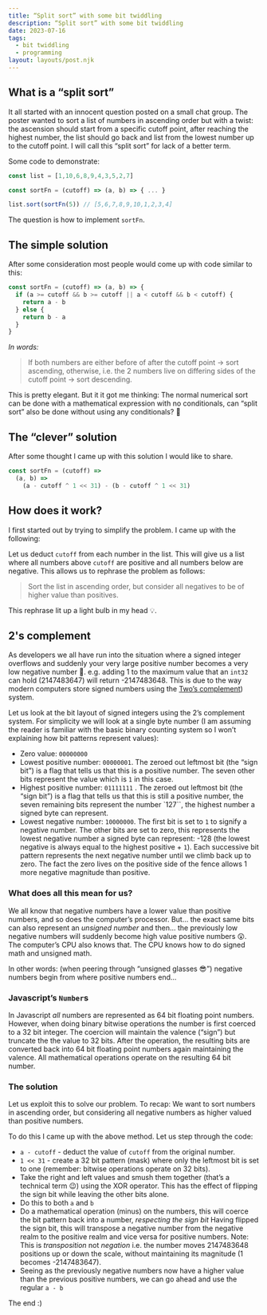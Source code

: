 ```yaml
---
title: “Split sort” with some bit twiddling
description: “Split sort” with some bit twiddling
date: 2023-07-16
tags:
  - bit twiddling
  - programming
layout: layouts/post.njk
---
```


## What is a “split sort”
It all started with an innocent question posted on a small chat group. The poster wanted to sort a list of numbers in ascending order but with a twist: the ascension should start from a specific cutoff point, after reaching the highest number, the list should go back and list from the lowest number up to the cutoff point.
I will call this “split sort” for lack of a better term.

Some code to demonstrate:
```js
const list = [1,10,6,8,9,4,3,5,2,7]

const sortFn = (cutoff) => (a, b) => { ... }

list.sort(sortFn(5)) // [5,6,7,8,9,10,1,2,3,4]
```

The question is how to implement `sortFn`.

## The simple solution
After some consideration most people would come up with code similar to this:
```js
const sortFn = (cutoff) => (a, b) => {
  if (a >= cutoff && b >= cutoff || a < cutoff && b < cutoff) {
    return a - b
  } else {
    return b - a
  }
}
```
*In words:*
> If both numbers are either before of after the cutoff point -> sort ascending, otherwise, i.e. the 2 numbers live on differing sides of the cutoff point -> sort descending.

This is pretty elegant.
But it it got me thinking: The normal numerical sort can be done with a mathematical expression with no conditionals, can “split sort” also be done without using any conditionals? 🤔

## The “clever” solution
After some thought I came up with this solution I would like to share.

```js
const sortFn = (cutoff) =>
  (a, b) =>
    (a - cutoff ^ 1 << 31) - (b - cutoff ^ 1 << 31)
```

## How does it work?
I first started out by trying to simplify the problem. I came up with the following:

Let us deduct `cutoff` from each number in the list. This will give us a list where all numbers above `cutoff` are positive and all numbers below are negative.
This allows us to rephrase the problem as follows:
> Sort the list in ascending order, but consider all negatives to be of higher value than positives.

This rephrase lit up a light bulb in my head 💡.

## 2's complement
 As developers we all have run into the situation where a signed integer overflows and suddenly your very large positive number becomes a very low negative number 🤕.
e.g. adding 1 to the maximum value that an `int32` can hold (2147483647) will return -2147483648. This is due to the way modern computers store signed numbers using the [Two’s complement](https://en.wikipedia.org/wiki/Two's_complement)) system.

Let us look at the bit layout of signed integers using the 2’s complement system. For simplicity we will look at a single byte number (I am assuming the reader is familiar with the basic binary counting system so I won’t explaining how bit patterns represent values):
* Zero value: `00000000`
* Lowest positive number: `00000001`. The zeroed out leftmost bit (the “sign bit”) is a flag that tells us that this is a positive number. The seven other bits represent the value which is `1` in this case.
* Highest positive number: `01111111` . The zeroed out leftmost bit (the “sign bit”) is a flag that tells us that this is still a positive number, the seven remaining bits represent the number `127``, the highest number a signed byte can represent.
* Lowest negative number: `10000000`. The first bit is set to `1` to signify a negative number. The other bits are set to zero, this represents the lowest negative number a signed byte can represent: -128 (the lowest negative is always equal to the highest positive + `1`). Each successive bit pattern represents the next negative number until we climb back up to zero. The fact the zero lives on the positive side of the fence allows 1 more negative magnitude than positive.

### What does all this mean for us?
We all know that negative numbers have a lower value than positive numbers, and so does the computer’s processor. But… the exact same bits can also represent an _unsigned number_ and then... the previously low negative numbers will suddenly become high value positive numbers 😲. The computer’s CPU also knows that. The CPU knows how to do signed math and unsigned math.

In other words: (when peering through “unsigned glasses 😎”) negative numbers begin from where positive numbers end…


### Javascript’s `Number`s
In Javascript _all_ numbers are represented as 64 bit floating point numbers. However, when doing binary bitwise operations the number is first coerced to a 32 bit integer.
The coercion will maintain the valence (“sign”) but truncate the the value to 32 bits.
After the operation, the resulting bits are converted back into 64 bit floating point numbers again maintaining the valence.
All mathematical operations operate on the resulting 64 bit number.

### The solution
Let us exploit this to solve our problem. To recap: We want to sort numbers in ascending order, but considering all negative numbers as higher valued than positive numbers.

To do this I came up with the above method. Let us step through the code:
* `a - cutoff` - deduct the value of `cutoff` from the original number.
* `1 << 31` - create a 32 bit pattern (mask) where only the leftmost bit is set to one (remember: bitwise operations operate on 32 bits).
* Take the right and left values and smush them together (that’s a technical term 😉) using the XOR operator. This has the effect of flipping the sign bit while leaving the other bits alone.
* Do this to both `a` and `b`
* Do a mathematical operation (minus) on the numbers, this will coerce the bit pattern back into a number, _respecting the sign bit_
Having flipped the sign bit, this will transpose a negative number from the negative realm to the positive realm and vice versa for positive numbers. Note: This is _transposition_ not _negation_ i.e. the number moves 2147483648 positions up or down the scale, without maintaining its magnitude (1 becomes -2147483647).
* Seeing as the previously negative numbers now have a higher value than the previous positive numbers, we can go ahead and use the regular `a - b`

The end :)
